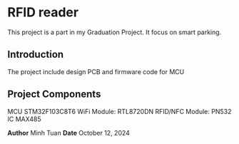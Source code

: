 # RFID reader
This project is a part in my Graduation Project. It focus on smart parking.
## Introduction 
The project include design PCB and firmware code for MCU
## Project Components
MCU STM32F103C8T6
WiFi Module: RTL8720DN
RFID/NFC Module: PN532
IC MAX485

**Author** Minh Tuan
**Date** October 12, 2024
